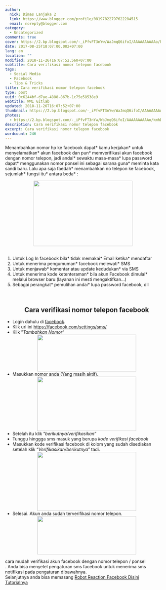 ```yaml
---
author:
  nick: Dimas Lanjaka 2
  link: https://www.blogger.com/profile/08197822797622284515
  email: noreply@blogger.com
category:
  - Uncategorized
comments: true
cover: https://2.bp.blogspot.com/-_iPfvFT3nYw/WaJmqQ6ifoI/AAAAAAAAAAo/kmhDBlj0teEtqHC1OAmA2e3GrhCGxhaNACLcBGAs/s320/StockSnap_WBWKY1FQ2I.jpg
date: 2017-08-25T18:07:00.002+07:00
lang: en
location: ""
modified: 2018-11-26T16:07:52.560+07:00
subtitle: Cara verifikasi nomor telepon facebook
tags:
  - Social Media
  - Facebook
  - Tips & Tricks
title: Cara verifikasi nomor telepon facebook
type: post
uuid: 0c6244bf-d7ae-4888-867b-1c75e58538e9
webtitle: WMI Gitlab
updated: 2018-11-26T16:07:52+07:00
thumbnail: https://2.bp.blogspot.com/-_iPfvFT3nYw/WaJmqQ6ifoI/AAAAAAAAAAo/kmhDBlj0teEtqHC1OAmA2e3GrhCGxhaNACLcBGAs/s320/StockSnap_WBWKY1FQ2I.jpg
photos:
  - https://2.bp.blogspot.com/-_iPfvFT3nYw/WaJmqQ6ifoI/AAAAAAAAAAo/kmhDBlj0teEtqHC1OAmA2e3GrhCGxhaNACLcBGAs/s320/StockSnap_WBWKY1FQ2I.jpg
description: Cara verifikasi nomor telepon facebook
excerpt: Cara verifikasi nomor telepon facebook
wordcount: 246
---
```


<p>Menambahkan nomor hp ke facebook dapat* kamu kerjakan* untuk menyelamatkan* akun facebook dan pun* memverifikasi akun facebook dengan nomor telepon, jadi andai* sewaktu masa-masa* lupa password dapat* menggunakan nomor ponsel ini sebagai sarana guna* meminta kata sandi baru.   Lalu apa saja faedah* menambahkan no telepon ke facebook, sejumlah* fungsi itu* antara beda* :<br></p><div class="separator" style="clear: both; text-align: center;"><a href="//webmanajemen.com/page/safelink.html?url=aHR0cHM6Ly8yLmJwLmJsb2dzcG90LmNvbS8tX2lQZnZGVDNuWXcvV2FKbXFRNmlmb0kvQUFBQUFBQUFBQW8va21oREJsajB0ZUV0cUhDMU9BbUEyZTNHcmhDR3hoYU5BQ0xjQkdBcy9zMTYwMC9TdG9ja1NuYXBfV0JXS1kxRlEySS5qcGc=" imageanchor="1" style="margin-left: 1em; margin-right: 1em;" rel="nofollow noopener" target="_blank"><img border="0" data-original-height="1063" data-original-width="1600" height="212" src="https://2.bp.blogspot.com/-_iPfvFT3nYw/WaJmqQ6ifoI/AAAAAAAAAAo/kmhDBlj0teEtqHC1OAmA2e3GrhCGxhaNACLcBGAs/s320/StockSnap_WBWKY1FQ2I.jpg" width="320"></a></div><br><ol><li>Untuk Log In facebook bila* tidak memakai* Email ketika* mendaftar </li><li>Untuk menerima pengumuman* facebook melewati* SMS</li><li>Untuk menjawab* komentar atau update kedudukan* via SMS </li><li>Untuk menerima kode ketenteraman* bila akun Facebook dimulai* melalui browser baru (layanan ini mesti mengaktifkan…)</li><li>Sebagai perangkat* pemulihan andai* lupa password facebook, dll</li></ol><br><ul><center><h2>Cara verifikasi nomor telepon facebook</h2></center><li>Login dahulu di <a alt="fb" href="//webmanajemen.com/page/safelink.html?url=aHR0cHM6Ly9mYi5tZS8=" rel="nofollow noopener" title="facebook login" target="_blank">facebook</a>.</li><li>Klik url ini <a alt="facebook Setting" href="//webmanajemen.com/page/safelink.html?url=aHR0cHM6Ly9mYWNlYm9vay5jb20vc2V0dGluZ3Mvc21zLw==" rel="nofollow noopener" target="_blank" title="Facebook settings">https://facebook.com/settings/sms/</a></li><li>Klik ”<i>Tambahkan Nomor</i>”<div class="separator" style="clear: both; text-align: center;"><a href="//webmanajemen.com/page/safelink.html?url=aHR0cDovL3Jlcy5jbG91ZGluYXJ5LmNvbS9kaW1hc2xhbmpha2EvaW1hZ2UvZmV0Y2gvaHR0cHM6Ly8zLmJwLmJsb2dzcG90LmNvbS8tN3ZlQ0NncUxMM00vVnNXNDY4RDRWM0kvQUFBQUFBQUFTb0UvZUFiUXl4N2h3NjQvczE2MDAvQ0FSQSt2ZXJpZmlrYXNpK2ZhY2Vib29rK2Rlbmdhbitwb25zZWwrbm9tb3IraHArMS5qcGc=" imageanchor="1" style="margin-left: 1em; margin-right: 1em;" rel="nofollow noopener" target="_blank"><img border="0" data-original-height="269" data-original-width="721" height="119" src="https://res.cloudinary.com/dimaslanjaka/image/fetch/https://3.bp.blogspot.com/-7veCCgqLL3M/VsW468D4V3I/AAAAAAAASoE/eAbQyx7hw64/s1600/CARA+verifikasi+facebook+dengan+ponsel+nomor+hp+1.jpg" width="320"></a></div></li><li>Masukkan nomor anda (Yang masih aktif).<div class="separator" style="clear: both; text-align: center;"><a href="//webmanajemen.com/page/safelink.html?url=aHR0cHM6Ly8yLmJwLmJsb2dzcG90LmNvbS8tc0FXQ3pvck9KUnMvV2FBRGtERWJMc0kvQUFBQUFBQUFBRGsvYlpoVmRPT25uQWs0bkZLMllCdzd6R0Y3V1FoZ2R2WnRRQ0xjQkdBcy9zMTYwMC9DQVJBJTJCdmVyaWZpa2FzaSUyQmZhY2Vib29rJTJCZGVuZ2FuJTJCcG9uc2VsJTJCbm9tb3IlMkJocCUyQjIuanBn" imageanchor="1" style="margin-left: 1em; margin-right: 1em;" rel="nofollow noopener" target="_blank"><img border="0" data-original-height="262" data-original-width="474" height="176" src="https://2.bp.blogspot.com/-sAWCzorOJRs/WaADkDEbLsI/AAAAAAAAADk/bZhVdOOnnAk4nFK2YBw7zGF7WQhgdvZtQCLcBGAs/s320/CARA%2Bverifikasi%2Bfacebook%2Bdengan%2Bponsel%2Bnomor%2Bhp%2B2.jpg" width="320"></a></div></li><li>Setelah itu klik “<i>berikutnya/verifikasikan</i>”</li><li>Tunggu hinggga sms masuk yang berupa <i>kode</i> <i>verifikasi facebook</i></li><li>Masukkan kode verifikasi facebook di kolom yang sudah disediakan setelah klik “<i>Verifikasikan/berikutnya</i>” tadi.<div class="separator" style="clear: both; text-align: center;"><a href="//webmanajemen.com/page/safelink.html?url=aHR0cHM6Ly8zLmJwLmJsb2dzcG90LmNvbS8tTmJtRElnbGd3UEEvV2FBRDNDa0tUUUkvQUFBQUFBQUFBRG8vVXJWdEFmanYwazRuMlZGZlFiT3kzUjdGbjQ2dnNMYzZBQ0xjQkdBcy9zMTYwMC9DQVJBJTJCdmVyaWZpa2FzaSUyQmZhY2Vib29rJTJCZGVuZ2FuJTJCcG9uc2VsJTJCbm9tb3IlMkJocCUyQjMuanBn" imageanchor="1" style="margin-left: 1em; margin-right: 1em;" rel="nofollow noopener" target="_blank"><img border="0" data-original-height="285" data-original-width="477" height="191" src="https://3.bp.blogspot.com/-NbmDIglgwPA/WaAD3CkKTQI/AAAAAAAAADo/UrVtAfjv0k4n2VFfQbOy3R7Fn46vsLc6ACLcBGAs/s320/CARA%2Bverifikasi%2Bfacebook%2Bdengan%2Bponsel%2Bnomor%2Bhp%2B3.jpg" width="320"></a></div></li><li>Selesai. Akun anda sudah terverifikasi nomor telepon.<div class="separator" style="clear: both; text-align: center;"><a href="//webmanajemen.com/page/safelink.html?url=aHR0cHM6Ly8zLmJwLmJsb2dzcG90LmNvbS8tVVBidzgzVk95MFUvV2FBRW5kWlNXQUkvQUFBQUFBQUFBRHcvUkJXTmszQTZrQkVhX1Uyc043Rm4xczBoNkh3UlBYU0FRQ0xjQkdBcy9zMTYwMC9DQVJBJTJCdmVyaWZpa2FzaSUyQmZhY2Vib29rJTJCZGVuZ2FuJTJCcG9uc2VsJTJCbm9tb3IlMkJocCUyQjQuanBn" imageanchor="1" style="margin-left: 1em; margin-right: 1em;" rel="nofollow noopener" target="_blank"><img border="0" data-original-height="164" data-original-width="420" height="124" src="https://3.bp.blogspot.com/-UPbw83VOy0U/WaAEndZSWAI/AAAAAAAAADw/RBWNk3A6kBEa_U2sN7Fn1s0h6HwRPXSAQCLcBGAs/s320/CARA%2Bverifikasi%2Bfacebook%2Bdengan%2Bponsel%2Bnomor%2Bhp%2B4.jpg" width="320"></a></div></li></ul><div>cara mudah verifikasi akun facebook dengan nomor telepon / ponsel</div>. Anda bisa menyetel pengaturan sms facebook untuk menerima sms notifikasi pada pengaturan dibawahnya. <br>Selanjutnya anda bisa memasang <a href="//webmanajemen.com/page/safelink.html?url=aHR0cHM6Ly93ZWItbWFuYWplbWVuLmJsb2dzcG90LnNnLzIwMTcvMDgvdXBkYXRlLXJvYm90LXJlYWN0aW9uLWZhY2Vib29rLXRlcmJhcnUuaHRtbA==" target="_blank" rel="nofollow noopener">Robot Reaction Facebook Disini Tutorialnya</a>
